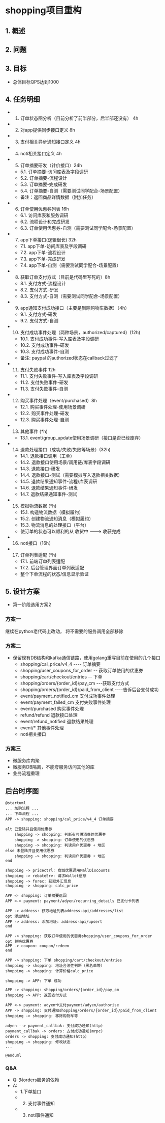 
# shopping项目重构
## 1. 概述
## 2. 问题
## 3. 目标
- 总体目标QPS达到1000
 
## 4. 任务明细
- 1. 订单状态图分析（目前分析了前半部分，后半部还没有） 4h
- 2. 对app提供同步接口定义 8h
- 3. 支付相关异步通知接口定义 4h
- 4. noti相关接口定义 4h
- 5. 订单摘要研发（计价接口）24h
    - 5.1. 订单摘要-访问库表及字段调研
    - 5.2. 订单摘要-流程设计
    - 5.3. 订单摘要-完成研发
    - 5.4. 订单摘要-自测（需要测试同学配合-场景配置）
    - 备注：返回商品详情数据（附加任务）
- 6. 订单使用优惠券列表 16h
    - 6.1. 访问库表和服务调研
    - 6.2. 流程设计和完成研发
    - 6.3. 订单使用优惠券-自测（需要测试同学配合-场景配置）    
- 7. app下单接口(逻辑很长) 32h
    - 7.1. app下单-访问库表及字段调研
    - 7.2. app下单-流程设计
    - 7.3. app下单-完成研发
    - 7.4. app下单-自测（需要测试同学配合-场景配置）
- 8. 获取订单支付方式（目前是代码里写死的）8h
    - 8.1. 支付方式-流程设计
    - 8.2. 支付方式-研发
    - 8.3. 支付方式-自测（需要测试同学配合-场景配置）
- 9. app通知支付成功接口（主要是删除购物车数据）（4h）
    - 9.1. 支付方式-研发
    - 9.2. 支付方式-自测
- 10. 支付成功事件处理（两种场景，authorized/captured）(12h)
    - 10.1. 支付成功事件-写入库表及字段调研
    - 10.2. 支付成功事件-研发
    - 10.3. 支付成功事件-自测
    - 备注: paypal 的authorized状态在callback过滤了
- 11. 支付失败事件 12h
    - 11.1. 支付失败事件-写入库表及字段调研
    - 11.2. 支付失败事件-研发
    - 11.3. 支付失败事件-自测
- 12. 购买事件处理（event/purchased）8h
    - 12.1. 购买事件处理-使用场景调研
    - 12.2. 购买事件处理-研发
    - 12.3. 购买事件处理-自测
- 13. 其他事件 (*h)
    - 13.1. event/group_update使用场景调研（接口是否已经废弃）
- 14. 退款处理接口（成功/失败/失败等场景）(32h)
    - 14.1. 退款接口调用（工单）
    - 14.2. 退款接口使用场景/调用链/库表字段调研
    - 14.3. 退款接口-研发
    - 14.4. 退款接口-测试（需要模拟写入退款相关数据）
    - 14.5. 退款结果通知事件-流程/库表调研
    - 14.6. 退款结果通知事件-研发
    - 14.7. 退款结果通知事件-测试
- 15. 模拟物流数据 (*h)
    - 15.1. 构造物流数据（模拟履约）
    - 15.2. 创建物流通知消息（模拟履约）
    - 15.3. 物流消息的处理接口（平台）
    - 使订单的状态可以顺利的从 收货中 ---> 收获完成
- 16. noti接口（16h）
- 17. 订单列表适配 (*h)
    - 17.1. 前端订单列表适配
    - 17.2. 后台管理界面订单列表适配
    - 整个下单流程的状态/信息显示验证

### 
    
    
## 5. 设计方案
- 第一阶段选用方案2

### 方案一
继续在python老代码上改动， 将不需要的服务调用全部移除

### 方案二
- 保留现有DB结构和kafka通信链路，使用golang重写目前在使用的几个接口
    - shopping/cal_price/v4_4 ---- 订单摘要
    - shopping/user_coupons_for_order -- 获取订单使用的优惠券
    - shopping/cart/checkout/entries -- 下单
    - shopping/orders/{order_id}/pay_cm ---获取支付方式
    - shopping/orders/{order_id}/paid_from_client  ----告诉后台支付成功
    - event/payment_notified_cm 支付成功事件处理
    - event/payment_failed_cm 支付失败事件处理
    - event/purchased 购买事件处理
    - refund/refund 退款接口处理
    - event/refund_notified 退款结果处理
    - event/* 其他事件处理
    - noti相关接口    

### 方案三
- 微服务库内聚
- 微服务DB隔离，不能夸服务访问其他的库
- 业务流程重理



## 后台时序图

```plantuml
@startuml
... 加购流程 ...
... 下单流程 ... 
APP -> shopping: shopping/cal_price/v4_4 订单摘要

alt 已登陆并且使用优惠券
    shopping -> shopping: 判断有可供消费的优惠券
    shopping -> shopping: 订单使用的优惠券
    shopping -> shopping: 判读用户优惠券 + 地区
else 未登陆并且使用优惠券
    shopping -> shopping: 判读用户优惠券 + 地区
end 

shopping -> pricectrl: 商城优惠调用MallDiscounts
shopping -> rebateSrv: 请求Wallet信息
shopping -> forex: 获取外汇信息
shopping -> shopping: calc_price

APP <- shopping: 订单摘要返回
APP <-> payment: payment/adyen/recurring_details 已支付卡列表

APP -> address: 获取地址列表address-api/addresses/list
opt 添加地址
APP -> address: 添加地址: address-api/upsert
end

APP -> shopping: 获取订单使用的优惠券shopping/user_coupons_for_order
opt 兑换优惠券
APP -> coupon: coupon/redeem
end 

APP -> shopping: 下单 shopping/cart/checkout/entries
shopping -> shopping: 地址合法性判断（黑名单等）
shopping -> shopping: 计算价格calc_price

shopping -> APP: 下单 成功

APP -> shopping: shopping/orders/{order_id}/pay_cm 
shopping -> APP: 返回支付方式

APP <-> payment: adyen卡支付payment/adyen/authorise
APP -> shopping: 支付通知shopping/orders/{order_id}/paid_from_client
shopping -> shopping: 移除购物车等

adyen --> payment_callbak: 支付成功通知(http)
payment_callbak -> orders: 支付成功通知(mrpc)
orders -> shopping: 支付成功通知(http)
shopping -> shopping: 修改状态
...

@enduml
```                   





### Q&A
- Q: 对orders服务的依赖
- A:
    - 1.下单接口
    - 2. 支付事件通知
    - 3. noti事件通知
